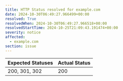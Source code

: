 ```yaml
---
title: HTTP Status resolved for example.com
date: 2024-10-30T06:49:27.966499+00:00
resolved: True
resolvedWhen: 2024-10-30T06:49:27.966518+00:00
resolvedStartTime: 2024-10-25T21:09:43.191474+00:00
severity: notice
affected:
  - example.com
section: issue
---
```


| Expected Statuses | Actual Status  |
|-------------------|----------------|
| 200, 301, 302 | 200 |
